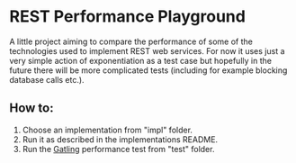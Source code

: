 REST Performance Playground
===========================
A little project aiming to compare the performance of some of the technologies used to implement REST web services. For now it uses just a very simple action of exponentiation as a test case but hopefully in the future there will be more complicated tests (including for example blocking database calls etc.).
 

How to:
-------
1. Choose an implementation from "impl" folder.
2. Run it as described in the implementations README.
3. Run the [Gatling](http://gatling-tool.org/) performance test from "test" folder.